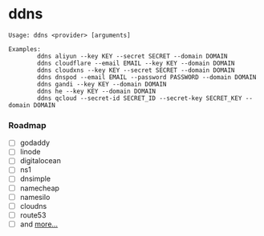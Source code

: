 # ddns
```
Usage: ddns <provider> [arguments]

Examples:
        ddns aliyun --key KEY --secret SECRET --domain DOMAIN
        ddns cloudflare --email EMAIL --key KEY --domain DOMAIN
        ddns cloudxns --key KEY --secret SECRET --domain DOMAIN
        ddns dnspod --email EMAIL --password PASSWORD --domain DOMAIN
        ddns gandi --key KEY --domain DOMAIN
        ddns he --key KEY --domain DOMAIN
        ddns qcloud --secret-id SECRET_ID --secret-key SECRET_KEY --domain DOMAIN
```
### Roadmap
- [ ] godaddy
- [ ] linode
- [ ] digitalocean
- [ ] ns1
- [ ] dnsimple
- [ ] namecheap
- [ ] namesilo
- [ ] cloudns
- [ ] route53
- [ ] and [more...](https://github.com/Neilpang/acme.sh/tree/master/dnsapi)
